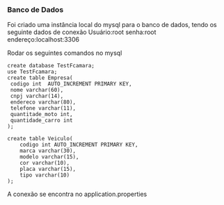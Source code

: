 ### Banco de Dados
Foi criado uma instância local do mysql para o banco de dados, tendo os seguinte dados de conexão
Usuário:root
senha:root
endereço:localhost:3306

Rodar os seguintes comandos no mysql
```mysql
create database TestFcamara;
use TestFcamara;
create table Empresa(
 codigo int  AUTO_INCREMENT PRIMARY KEY,
 nome varchar(60),
 cnpj varchar(14),
 endereco varchar(80),
 telefone varchar(11),
 quantitade_moto int,
 quantidade_carro int
);

create table Veiculo(
	codigo int AUTO_INCREMENT PRIMARY KEY,
    marca varchar(30),
    modelo varchar(15),
    cor varchar(10),
    placa varchar(15),
    tipo varchar(10)
);
```
A conexão se encontra no application.properties
